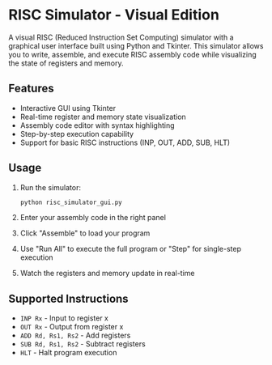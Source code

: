 # RISC Simulator - Visual Edition

A visual RISC (Reduced Instruction Set Computing) simulator with a graphical user interface built using Python and Tkinter. This simulator allows you to write, assemble, and execute RISC assembly code while visualizing the state of registers and memory.

## Features

- Interactive GUI using Tkinter
- Real-time register and memory state visualization
- Assembly code editor with syntax highlighting
- Step-by-step execution capability
- Support for basic RISC instructions (INP, OUT, ADD, SUB, HLT)

## Usage

1. Run the simulator:
   ```bash
   python risc_simulator_gui.py
   ```

2. Enter your assembly code in the right panel
3. Click "Assemble" to load your program
4. Use "Run All" to execute the full program or "Step" for single-step execution
5. Watch the registers and memory update in real-time

## Supported Instructions

- `INP Rx` - Input to register x
- `OUT Rx` - Output from register x
- `ADD Rd, Rs1, Rs2` - Add registers
- `SUB Rd, Rs1, Rs2` - Subtract registers
- `HLT` - Halt program execution